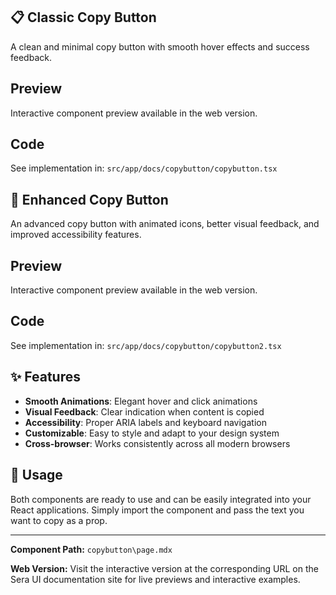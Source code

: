 ## 📋 Classic Copy Button

A clean and minimal copy button with smooth hover effects and success feedback.

## Preview

Interactive component preview available in the web version.

## Code

See implementation in: `src/app/docs/copybutton/copybutton.tsx`

## 🎨 Enhanced Copy Button

An advanced copy button with animated icons, better visual feedback, and improved accessibility features.

## Preview

Interactive component preview available in the web version.

## Code

See implementation in: `src/app/docs/copybutton/copybutton2.tsx`

## ✨ Features

- **Smooth Animations**: Elegant hover and click animations
- **Visual Feedback**: Clear indication when content is copied
- **Accessibility**: Proper ARIA labels and keyboard navigation
- **Customizable**: Easy to style and adapt to your design system
- **Cross-browser**: Works consistently across all modern browsers

## 🚀 Usage

Both components are ready to use and can be easily integrated into your React applications. Simply import the component and pass the text you want to copy as a prop.

---

**Component Path:** `copybutton\page.mdx`

**Web Version:** Visit the interactive version at the corresponding URL on the Sera UI documentation site for live previews and interactive examples.
